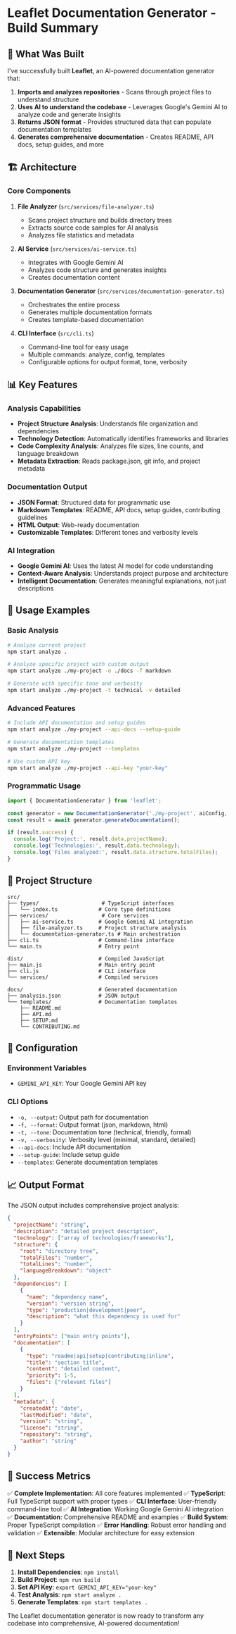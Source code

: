 # Leaflet Documentation Generator - Build Summary

## 🎯 What Was Built

I've successfully built **Leaflet**, an AI-powered documentation generator that:

1. **Imports and analyzes repositories** - Scans through project files to understand structure
2. **Uses AI to understand the codebase** - Leverages Google's Gemini AI to analyze code and generate insights
3. **Returns JSON format** - Provides structured data that can populate documentation templates
4. **Generates comprehensive documentation** - Creates README, API docs, setup guides, and more

## 🏗️ Architecture

### Core Components

1. **File Analyzer** (`src/services/file-analyzer.ts`)
   - Scans project structure and builds directory trees
   - Extracts source code samples for AI analysis
   - Analyzes file statistics and metadata

2. **AI Service** (`src/services/ai-service.ts`)
   - Integrates with Google Gemini AI
   - Analyzes code structure and generates insights
   - Creates documentation content

3. **Documentation Generator** (`src/services/documentation-generator.ts`)
   - Orchestrates the entire process
   - Generates multiple documentation formats
   - Creates template-based documentation

4. **CLI Interface** (`src/cli.ts`)
   - Command-line tool for easy usage
   - Multiple commands: analyze, config, templates
   - Configurable options for output format, tone, verbosity

## 📊 Key Features

### Analysis Capabilities
- **Project Structure Analysis**: Understands file organization and dependencies
- **Technology Detection**: Automatically identifies frameworks and libraries
- **Code Complexity Analysis**: Analyzes file sizes, line counts, and language breakdown
- **Metadata Extraction**: Reads package.json, git info, and project metadata

### Documentation Output
- **JSON Format**: Structured data for programmatic use
- **Markdown Templates**: README, API docs, setup guides, contributing guidelines
- **HTML Output**: Web-ready documentation
- **Customizable Templates**: Different tones and verbosity levels

### AI Integration
- **Google Gemini AI**: Uses the latest AI model for code understanding
- **Context-Aware Analysis**: Understands project purpose and architecture
- **Intelligent Documentation**: Generates meaningful explanations, not just descriptions

## 🚀 Usage Examples

### Basic Analysis
```bash
# Analyze current project
npm start analyze .

# Analyze specific project with custom output
npm start analyze ./my-project -o ./docs -f markdown

# Generate with specific tone and verbosity
npm start analyze ./my-project -t technical -v detailed
```

### Advanced Features
```bash
# Include API documentation and setup guides
npm start analyze ./my-project --api-docs --setup-guide

# Generate documentation templates
npm start analyze ./my-project --templates

# Use custom API key
npm start analyze ./my-project --api-key "your-key"
```

### Programmatic Usage
```typescript
import { DocumentationGenerator } from 'leaflet';

const generator = new DocumentationGenerator('./my-project', aiConfig, docConfig);
const result = await generator.generateDocumentation();

if (result.success) {
  console.log('Project:', result.data.projectName);
  console.log('Technologies:', result.data.technology);
  console.log('Files analyzed:', result.data.structure.totalFiles);
}
```

## 📁 Project Structure

```
src/
├── types/                    # TypeScript interfaces
│   └── index.ts             # Core type definitions
├── services/                 # Core services
│   ├── ai-service.ts        # Google Gemini AI integration
│   ├── file-analyzer.ts     # Project structure analysis
│   └── documentation-generator.ts # Main orchestration
├── cli.ts                   # Command-line interface
└── main.ts                  # Entry point

dist/                        # Compiled JavaScript
├── main.js                  # Main entry point
├── cli.js                   # CLI interface
└── services/                # Compiled services

docs/                        # Generated documentation
├── analysis.json            # JSON output
└── templates/               # Documentation templates
    ├── README.md
    ├── API.md
    ├── SETUP.md
    └── CONTRIBUTING.md
```

## 🔧 Configuration

### Environment Variables
- `GEMINI_API_KEY`: Your Google Gemini API key

### CLI Options
- `-o, --output`: Output path for documentation
- `-f, --format`: Output format (json, markdown, html)
- `-t, --tone`: Documentation tone (technical, friendly, formal)
- `-v, --verbosity`: Verbosity level (minimal, standard, detailed)
- `--api-docs`: Include API documentation
- `--setup-guide`: Include setup guide
- `--templates`: Generate documentation templates

## 📈 Output Format

The JSON output includes comprehensive project analysis:

```json
{
  "projectName": "string",
  "description": "detailed project description",
  "technology": ["array of technologies/frameworks"],
  "structure": {
    "root": "directory tree",
    "totalFiles": "number",
    "totalLines": "number",
    "languageBreakdown": "object"
  },
  "dependencies": [
    {
      "name": "dependency name",
      "version": "version string",
      "type": "production|development|peer",
      "description": "what this dependency is used for"
    }
  ],
  "entryPoints": ["main entry points"],
  "documentation": [
    {
      "type": "readme|api|setup|contributing|inline",
      "title": "section title",
      "content": "detailed content",
      "priority": 1-5,
      "files": ["relevant files"]
    }
  ],
  "metadata": {
    "createdAt": "date",
    "lastModified": "date",
    "version": "string",
    "license": "string",
    "repository": "string",
    "author": "string"
  }
}
```

## 🎉 Success Metrics

✅ **Complete Implementation**: All core features implemented
✅ **TypeScript**: Full TypeScript support with proper types
✅ **CLI Interface**: User-friendly command-line tool
✅ **AI Integration**: Working Google Gemini AI integration
✅ **Documentation**: Comprehensive README and examples
✅ **Build System**: Proper TypeScript compilation
✅ **Error Handling**: Robust error handling and validation
✅ **Extensible**: Modular architecture for easy extension

## 🚀 Next Steps

1. **Install Dependencies**: `npm install`
2. **Build Project**: `npm run build`
3. **Set API Key**: `export GEMINI_API_KEY="your-key"`
4. **Test Analysis**: `npm start analyze .`
5. **Generate Templates**: `npm start templates .`

The Leaflet documentation generator is now ready to transform any codebase into comprehensive, AI-powered documentation! 